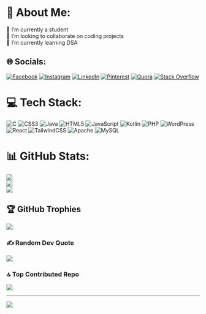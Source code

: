   # 💫 About Me:
🔭 I’m currently a student<br>👯 I’m looking to collaborate on coding projects<br>🌱 I’m currently learning DSA


## 🌐 Socials:
[![Facebook](https://img.shields.io/badge/Facebook-%231877F2.svg?logo=Facebook&logoColor=white)](https://facebook.com/yashh.2103) [![Instagram](https://img.shields.io/badge/Instagram-%23E4405F.svg?logo=Instagram&logoColor=white)](https://instagram.com/yashh.021) [![LinkedIn](https://img.shields.io/badge/LinkedIn-%230077B5.svg?logo=linkedin&logoColor=white)](https://linkedin.com/in/yash-rana-785b2a277) [![Pinterest](https://img.shields.io/badge/Pinterest-%23E60023.svg?logo=Pinterest&logoColor=white)](https://pinterest.com/yashh2103) [![Quora](https://img.shields.io/badge/Quora-%23B92B27.svg?logo=Quora&logoColor=white)](https://quora.com/profile/YASH-RANA-452) [![Stack Overflow](https://img.shields.io/badge/-Stackoverflow-FE7A16?logo=stack-overflow&logoColor=white)](https://stackoverflow.com/users/25461335) 

# 💻 Tech Stack:
![C](https://img.shields.io/badge/c-%2300599C.svg?style=for-the-badge&logo=c&logoColor=white) ![CSS3](https://img.shields.io/badge/css3-%231572B6.svg?style=for-the-badge&logo=css3&logoColor=white) ![Java](https://img.shields.io/badge/java-%23ED8B00.svg?style=for-the-badge&logo=openjdk&logoColor=white) ![HTML5](https://img.shields.io/badge/html5-%23E34F26.svg?style=for-the-badge&logo=html5&logoColor=white) ![JavaScript](https://img.shields.io/badge/javascript-%23323330.svg?style=for-the-badge&logo=javascript&logoColor=%23F7DF1E) ![Kotlin](https://img.shields.io/badge/kotlin-%237F52FF.svg?style=for-the-badge&logo=kotlin&logoColor=white) ![PHP](https://img.shields.io/badge/php-%23777BB4.svg?style=for-the-badge&logo=php&logoColor=white) ![WordPress](https://img.shields.io/badge/WordPress-%23117AC9.svg?style=for-the-badge&logo=WordPress&logoColor=white) ![React](https://img.shields.io/badge/react-%2320232a.svg?style=for-the-badge&logo=react&logoColor=%2361DAFB) ![TailwindCSS](https://img.shields.io/badge/tailwindcss-%2338B2AC.svg?style=for-the-badge&logo=tailwind-css&logoColor=white) ![Apache](https://img.shields.io/badge/apache-%23D42029.svg?style=for-the-badge&logo=apache&logoColor=white) ![MySQL](https://img.shields.io/badge/mysql-4479A1.svg?style=for-the-badge&logo=mysql&logoColor=white)
# 📊 GitHub Stats:
![](https://github-readme-stats.vercel.app/api?username=YashRana2103&theme=monokai&hide_border=true&include_all_commits=true&count_private=true)<br/>
![](https://github-readme-streak-stats.herokuapp.com/?user=YashRana2103&theme=monokai&hide_border=true)<br/>
![](https://github-readme-stats.vercel.app/api/top-langs/?username=YashRana2103&theme=monokai&hide_border=true&include_all_commits=true&count_private=true&layout=compact)

## 🏆 GitHub Trophies
![](https://github-profile-trophy.vercel.app/?username=YashRana2103&theme=monokai&no-frame=true&no-bg=true&margin-w=4)

### ✍️ Random Dev Quote
![](https://quotes-github-readme.vercel.app/api?type=horizontal&theme=radical)

### 🔝 Top Contributed Repo
![](https://github-contributor-stats.vercel.app/api?username=YashRana2103&limit=5&theme=dark&combine_all_yearly_contributions=true)

---
![](https://visitcount.itsvg.in/api?id=YashRana2103&icon=7&color=3)

<!-- Proudly created with GPRM ( https://gprm.itsvg.in ) -->
